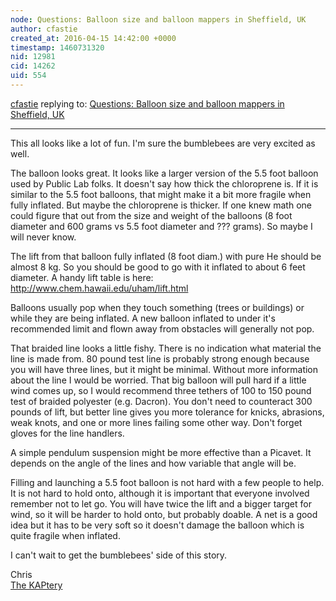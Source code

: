 ```yaml
---
node: Questions: Balloon size and balloon mappers in Sheffield, UK
author: cfastie
created_at: 2016-04-15 14:42:00 +0000
timestamp: 1460731320
nid: 12981
cid: 14262
uid: 554
---
```




[cfastie](../profile/cfastie) replying to: [Questions: Balloon size and balloon mappers in Sheffield, UK](../notes/lionfish/04-15-2016/questions-balloon-size-and-balloon-mappers-in-sheffield-uk)

----
This all looks like a lot of fun. I'm sure the bumblebees are very excited as well.

The balloon looks great. It looks like a larger version of the 5.5 foot balloon used by Public Lab folks. It doesn't say how thick the chloroprene is. If it is similar to the 5.5 foot balloons, that might make it a bit more fragile when fully inflated. But maybe the chloroprene is thicker. If one knew math one could figure that out from the size and weight of the balloons (8 foot diameter and 600 grams vs 5.5 foot diameter and ??? grams). So maybe I will never know.

The lift from that balloon fully inflated (8 foot diam.) with pure He should be almost 8 kg. So you should be good to go with it inflated to about 6 feet diameter. A handy lift table is here: http://www.chem.hawaii.edu/uham/lift.html 

Balloons usually pop when they touch something (trees or buildings) or while they are being inflated. A new balloon inflated to under it's recommended limit and flown away from obstacles will generally not pop.

That braided line looks a little fishy. There is no indication what material the line is made from. 80 pound test line is probably strong enough because you will have three lines, but it might be minimal. Without more information about the line I would be worried. That big balloon will pull hard if a little wind comes up, so I would recommend three tethers of 100 to 150 pound test of braided polyester (e.g. Dacron). You don't need to counteract 300 pounds of lift, but better line gives you more tolerance for knicks, abrasions, weak knots, and one or more lines failing some other way. Don't forget gloves for the line handlers.

A simple pendulum suspension might be more effective than a Picavet. It depends on the angle of the lines and how variable that angle will be.

Filling and launching a 5.5 foot balloon is not hard with a few people to help. It is not hard to hold onto, although it is important that everyone involved remember not to let go. You will have twice the lift and a bigger target for wind, so it will be harder to hold onto, but probably doable. A net is a good idea but it has to be very soft so it doesn't damage the balloon which is quite fragile when inflated.

I can't wait to get the bumblebees' side of this story.

Chris  
[The KAPtery](http://kaptery.com/)